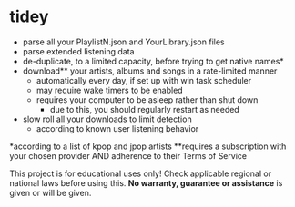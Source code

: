 # tidey
- parse all your PlaylistN.json and YourLibrary.json files 
- parse extended listening data
- de-duplicate, to a limited capacity, before trying to get native names*
- download** your artists, albums and songs in a rate-limited manner
  - automatically every day, if set up with win task scheduler
  - may require wake timers to be enabled
  - requires your computer to be asleep rather than shut down
    - due to this, you should regularly restart as needed
- slow roll all your downloads to limit detection
  -  according to known user listening behavior

*according to a list of kpop and jpop artists
**requires a subscription with your chosen provider AND adherence to their Terms of Service

This project is for educational uses only!
Check applicable regional or national laws before using this.
**No warranty, guarantee or assistance** is given or will be given.
